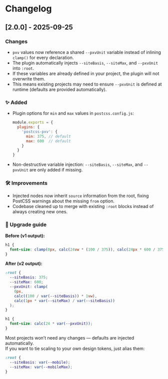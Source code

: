 # Changelog

## [2.0.0] - 2025-09-25

### Changes
- `pxv` values now reference a shared `--pxvUnit` variable instead of inlining `clamp()` for every declaration.
- The plugin automatically injects `--siteBasis`, `--siteMax`, and `--pxvUnit` into `:root`.  
- If these variables are already defined in your project, the plugin will not overwrite them.  
- This means existing projects may need to ensure `--pxvUnit` is defined at runtime (defaults are provided automatically).

### ✨ Added
- Plugin options for `min` and `max` values in `postcss.config.js`:
  ```js
  module.exports = {
    plugins: {
      'postcss-pxv': {
        min: 375, // default
        max: 600  // default
      }
    }
  }
  ```
- Non-destructive variable injection: `--siteBasis`, `--siteMax`, and `--pxvUnit` are only added if missing.

### 🛠 Improvements
- Injected nodes now inherit `source` information from the root, fixing PostCSS warnings about the missing `from` option.
- Codebase cleaned up to merge with existing `:root` blocks instead of always creating new ones.

### 🔄 Upgrade guide
**Before (v1 output):**
```css
h1 {
  font-size: clamp(0px, calc(24vw * (100 / 375)), calc(24px * 600 / 375));
}
```

**After (v2 output):**
```css
:root {
  --siteBasis: 375;
  --siteMax: 600;
  --pxvUnit: clamp(
    0px,
    calc((100 / var(--siteBasis)) * 1vw),
    calc(1px * var(--siteMax) / var(--siteBasis))
  );
}

h1 {
  font-size: calc(24 * var(--pxvUnit));
}
```

Most projects won’t need any changes — defaults are injected automatically.  
If you want to tie scaling to your own design tokens, just alias them:

```css
:root {
  --siteBasis: var(--mobile);
  --siteMax: var(--mobileMax);
}
```
